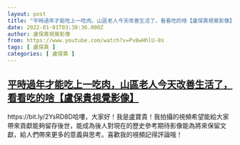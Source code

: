 ```yaml
---
layout: post
title: "平時過年才能吃上一吃肉，山區老人今天改善生活了，看看吃的啥【盧保貴視覺影像】"
date: 2022-01-01T03:30:36.000Z
author: 盧保貴視覺影像
from: https://www.youtube.com/watch?v=Pv8wHhlU-8s
tags: [ 盧保貴 ]
categories: [ 盧保貴 ]
---
```

<!--1641007836000-->
[平時過年才能吃上一吃肉，山區老人今天改善生活了，看看吃的啥【盧保貴視覺影像】](https://www.youtube.com/watch?v=Pv8wHhlU-8s)
------

<div>
https://bit.ly/2YsRD8D哈嘍，大家好！我是盧寶貴！我拍攝的視頻希望能給大家帶來貢獻能夠留存後世，能成為後人對現在的歷史參考期待影像能為將來保留文獻，給人們帶來更多的意義與思考。喜歡我的視頻記得評論哦！
</div>
